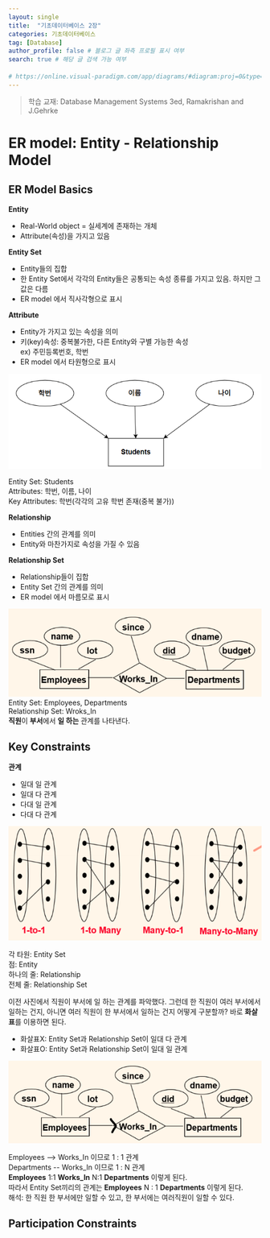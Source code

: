 ```yaml
---
layout: single
title:  "기초데이터베이스 2장"
categories: 기초데이터베이스
tag: [Database] 
author_profile: false # 블로그 글 좌측 프로필 표시 여부 
search: true # 해당 글 검색 가능 여부

# https://online.visual-paradigm.com/app/diagrams/#diagram:proj=0&type=InterrelationshipDiagram&width=11&height=8.5&unit=inch
---
```


>학습 교재: Database Management Systems 3ed, Ramakrishan and J.Gehrke

# ER model: Entity - Relationship Model

## ER Model Basics

**Entity**
- Real-World object = 실세계에 존재하는 개체
- Attribute(속성)을 가지고 있음

**Entity Set**
- Entity들의 집합
- 한 Entity Set에서 각각의 Entity들은 공통되는 속성 종류를 가지고 있음. 하지만 그 값은 다름  
- ER model 에서 직사각형으로 표시

**Attribute**
- Entity가 가지고 있는 속성을 의미
- 키(key)속성: 중복불가한, 다른 Entity와 구별 가능한 속성<br> ex) 주민등록번호, 학번 
- ER model 에서 타원형으로 표시

![alt text](image-1.png)

Entity Set: Students <br>
Attributes: 학번, 이름, 나이 <br>
Key Attributes: 학번(각각의 고유 학번 존재(중복 불가)) <br>

**Relationship**
- Entities 간의 관계를 의미
- Entity와 마찬가지로 속성을 가질 수 있음

**Relationship Set**
- Relationship들이 집합
- Entity Set 간의 관계를 의미
- ER model 에서 마름모로 표시

![alt text](image.png)
Entity Set: Employees, Departments <br>
Relationship Set: Wroks_In <br>
**직원**이 **부서**에서 **일 하는** 관계를 나타낸다.

## Key Constraints

**관계**
- 일대 일 관계
- 일대 다 관계
- 다대 일 관계
- 다대 다 관계

![alt text](image-3.png)

각 타원: Entity Set <br>
점: Entity <br>
하나의 줄: Relationship <br>
전체 줄: Relationship Set <br>

이전 사진에서 직원이 부서에 일 하는 관계를 파악했다. 그런데 한 직원이 여러 부서에서 일하는 건지, 아니면 여러 직원이 한 부서에서 일하는 건지 어떻게 구분할까? 바로 **화살표**를 이용하면 된다.
- 화살표X: Entity Set과 Relationship Set이 일대 다 관계
- 화살표O: Entity Set과 Relationship Set이 일대 일 관계

![alt text](image-5.png)

Employees --> Works_In 이므로 1 : 1 관계 <br>
Departments -- Works_In 이므로 1 : N 관계 <br>
**Employees** 1:1 **Works_In** N:1 **Departments** 이렇게 된다. <br>
따라서 Entity Set끼리의 관계는 **Employees** N : 1 **Departments**  이렇게 된다. <br>
해석: 한 직원 한 부서에만 일할 수 있고, 한 부서에는 여러직원이 일할 수 있다.

## Participation Constraints





